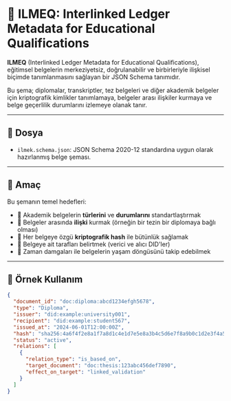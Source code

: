 # 📘 ILMEQ: Interlinked Ledger Metadata for Educational Qualifications

**ILMEQ** (Interlinked Ledger Metadata for Educational Qualifications), eğitimsel belgelerin merkeziyetsiz, doğrulanabilir ve birbirleriyle ilişkisel biçimde tanımlanmasını sağlayan bir JSON Schema tanımıdır.

Bu şema; diplomalar, transkriptler, tez belgeleri ve diğer akademik belgeler için kriptografik kimlikler tanımlamaya, belgeler arası ilişkiler kurmaya ve belge geçerlilik durumlarını izlemeye olanak tanır.

---

## 📂 Dosya

- `ilmek.schema.json`: JSON Schema 2020-12 standardına uygun olarak hazırlanmış belge şeması.

---

## 🎯 Amaç

Bu şemanın temel hedefleri:

- 📄 Akademik belgelerin **türlerini** ve **durumlarını** standartlaştırmak
- 🔗 Belgeler arasında **ilişki** kurmak (örneğin bir tezin bir diplomaya bağlı olması)
- 🔐 Her belgeye özgü **kriptografik hash** ile bütünlük sağlamak
- 🧾 Belgeye ait tarafları belirtmek (verici ve alıcı DID'ler)
- 📅 Zaman damgaları ile belgelerin yaşam döngüsünü takip edebilmek

---

## 🧱 Örnek Kullanım

```json
{
  "document_id": "doc:diploma:abcd1234efgh5678",
  "type": "Diploma",
  "issuer": "did:example:university001",
  "recipient": "did:example:student567",
  "issued_at": "2024-06-01T12:00:00Z",
  "hash": "sha256:4a6f4f2e8a1f7a8d1c4e1d7e5e8a3b4c5d6e7f8a9b0c1d2e3f4a5b6c7d8e9f00",
  "status": "active",
  "relations": [
    {
      "relation_type": "is_based_on",
      "target_document": "doc:thesis:123abc456def7890",
      "effect_on_target": "linked_validation"
    }
  ]
}
